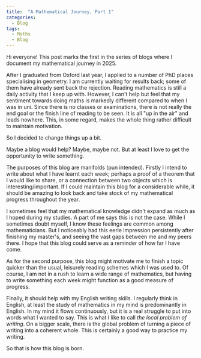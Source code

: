 ```yaml
---
title:  "A Mathematical Journey, Part 1"
categories: 
  - Blog
tags:
  - Maths
  - Blog
---
```


Hi everyone! This post marks the first in the series of blogs where I document my mathematical
journey in 2025.

After I graduated from Oxford last year, I applied to a number of PhD places specialising in geometry. I am currently waiting for results back; some of them have already sent back the rejection.
Reading mathematics is still a daily activity that I keep up with. However, I can't help but feel that my sentiment towards doing maths is markedly different compared to
when I was in uni. Since there is no classes or examinations, there is not really the end goal or the finish line of reading to be seen. It is all "up in the air" and leads nowhere.
This, in some regard, makes the whole thing rather difficult to maintain motivation.

So I decided to change things up a bit. 

Maybe a blog would help? Maybe, maybe not. But at least I love to get the opportunity to write something.

The purposes of this blog are manifolds (pun intended). Firstly I intend to write about what I have learnt each week; perhaps a proof of a theorem that
I would like to share, or a connection between two objects which is interesting/important. If I could maintain this blog for a considerable while,
it should be amazing to look back and take stock of my mathematical progress throughout the year. 

I sometimes feel that my mathematical knowledge didn't expand as much as I hoped during my studies. A part of me says this is not the case.
While I sometimes doubt myself, I know these feelings are common among mathematicians. But I noticeably had this eerie impression persistently after finishing my master's, and seeing the vast
gaps between me and my peers there. I hope that this blog could serve as a reminder of how far I have come.

As for the second purpose, this blog might motivate me to finish a topic quicker than the usual, leisurely reading schemes which I was used to.
Of course, I am not in a rush to learn a wide range of mathematics, but having to write something each week might function as a good measure of progress.

Finally, it should help with my English writing skills. I regularly think in English, at least the study of mathematics in my mind is predominantly in English.
In my mind it flows continuously, but it is a real struggle to put into words what I wanted to say. This is what I like to call *the local problem of writing*. On a bigger scale,
there is the global problem of turning a piece of writing into a coherent whole. This is certainly a good way to practice my writing.

So that is how this blog is born.